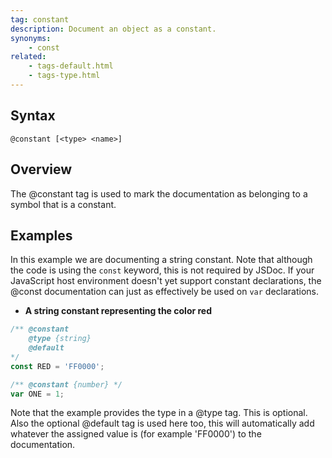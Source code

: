 ```yaml
---
tag: constant
description: Document an object as a constant.
synonyms:
    - const
related:
    - tags-default.html
    - tags-type.html
---
```


## Syntax

`@constant [<type> <name>]`


## Overview

The @constant tag is used to mark the documentation as belonging to a symbol that is a constant.


## Examples

In this example we are documenting a string constant. Note that although the code is using the
`const` keyword, this is not required by JSDoc. If your JavaScript host environment doesn't yet
support constant declarations, the @const documentation can just as effectively be used on `var`
declarations.

- **A string constant representing the color red**

```js
/** @constant
    @type {string}
    @default
*/
const RED = 'FF0000';

/** @constant {number} */
var ONE = 1;
```


Note that the example provides the type in a @type tag. This is optional. Also the optional
@default tag is used here too, this will automatically add whatever the assigned value is (for
example 'FF0000') to the documentation.
